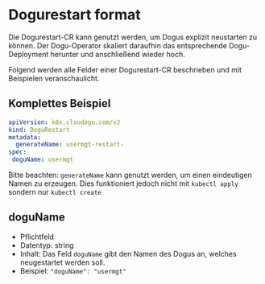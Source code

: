 # Dogurestart format

Die Dogurestart-CR kann genutzt werden, um Dogus explizit neustarten zu können. Der Dogu-Operator skaliert daraufhin
das entsprechende Dogu-Deployment herunter und anschließend wieder hoch. 

Folgend werden alle Felder einer Dogurestart-CR beschrieben und mit Beispielen veranschaulicht.

## Komplettes Beispiel

```yaml
apiVersion: k8s.cloudogu.com/v2
kind: DoguRestart
metadata:
  generateName: usermgt-restart-
spec:
 doguName: usermgt
```

Bitte beachten: `generateName` kann genutzt werden, um einen eindeutigen Namen zu erzeugen. Dies funktioniert jedoch 
nicht mit `kubectl apply` sondern nur `kubectl create`

## doguName

* Pflichtfeld
* Datentyp: string
* Inhalt: Das Feld `doguName` gibt den Namen des Dogus an, welches neugestartet werden soll.
* Beispiel: `"doguName": "usermgt"`

